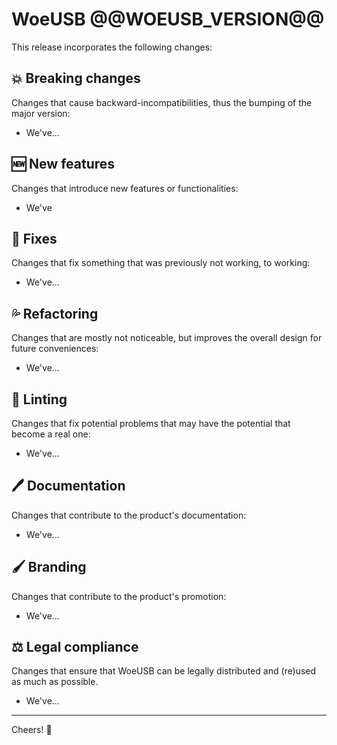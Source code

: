 # WoeUSB @@WOEUSB_VERSION@@

This release incorporates the following changes:

## :boom: Breaking changes

Changes that cause backward-incompatibilities, thus the bumping of the major version:

* We've...

## :new: New features

Changes that introduce new features or functionalities:

* We've

## :wrench: Fixes

Changes that fix something that was previously not working, to working:

* We've...

## :sweat_drops: Refactoring

Changes that are mostly not noticeable, but improves the overall design for future conveniences:

* We've...

## :pinching_hand: Linting

Changes that fix potential problems that may have the potential that become a real one:

* We've...

## :pen: Documentation

Changes that contribute to the product's documentation:

* We've...

## :paintbrush: Branding

Changes that contribute to the product's promotion:

* We've...

## :balance_scale: Legal compliance

Changes that ensure that WoeUSB can be legally distributed and (re)used as much as possible.

* We've...

---

Cheers!  :clinking_glasses:
